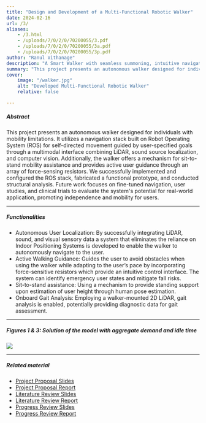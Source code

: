 ```yaml
---
title: "Design and Development of a Multi-Functional Robotic Walker" 
date: 2024-02-16
url: /3/
aliases:
    - /3.html
    - /uploads/7/0/2/0/70200055/3.pdf
    - /uploads/7/0/2/0/70200055/3a.pdf
    - /uploads/7/0/2/0/70200055/3p.pdf
author: "Ranul Vithanage"
description: "A Smart Walker with seamless summoning, intuitive navigation, and real-time gait diagnostics." 
summary: "This project presents an autonomous walker designed for individuals with mobility limitations. It utilizes a navigation stack built on Robot Operating System (ROS) for self-directed movement guided by user-specified goals through a multimodal interface combining LiDAR, sound source localization, and computer vision. Additionally, the walker offers a mechanism for sit-to-stand mobility assistance and provides active user guidance through an array of force-sensing resistors. We successfully implemented and configured the ROS stack, fabricated a functional prototype, and conducted structural analysis. Future work focuses on fine-tuned navigation, user studies, and clinical trials to evaluate the system's potential for real-world application, promoting independence and mobility for users." 
cover:
    image: "/walker.jpg"
    alt: "Developed Multi-Functional Robotic Walker"
    relative: false

---
```


##### Abstract

This project presents an autonomous walker designed for individuals with mobility limitations. It utilizes a navigation stack built on Robot Operating System (ROS) for self-directed movement guided by user-specified goals through a multimodal interface combining LiDAR, sound source localization, and computer vision. Additionally, the walker offers a mechanism for sit-to-stand mobility assistance and provides active user guidance through an array of force-sensing resistors. We successfully implemented and configured the ROS stack, fabricated a functional prototype, and conducted structural analysis. Future work focuses on fine-tuned navigation, user studies, and clinical trials to evaluate the system's potential for real-world application, promoting independence and mobility for users.

---

##### Functionalities

+ Autonomous User Localization: By successfully integrating LiDAR, sound, and visual sensory data a system
that eliminates the reliance on Indoor Positioning Systems is developed to enable the walker to autonomously
navigate to the user.
+ Active Walking Guidance: Guides the user to avoid obstacles when using the walker while adapting to the user’s
pace by incorporating force-sensitive resistors which provide an intuitive control interface. The system can identify emergency user states and mitigate fall risks. 
+ Sit-to-stand assistance: Using a mechanism to provide standing support upon estimation of user height through human pose estimation.
+ Onboard Gait Analysis: Employing a walker-mounted 2D LiDAR, gait analysis is enabled, potentially providing
diagnostic data for gait assessment.

---

##### Figures 1 & 3:  Solution of the model with aggregate demand and idle time

![](/walker.jpg)

---


##### Related material

+ [Project Proposal Slides](/3proposalslides.pdf)
+ [Project Proposal Report](/3proposalreport.pdf)
+ [Literature Review Slides](/3lit_review_slides.pdf)
+ [Literature Review Report](/3lit_review_report.pdf)
+ [Progress Review Slides](/3pr2_slides.pdf)
+ [Progress Review Report](/3pr2_report.pdf)